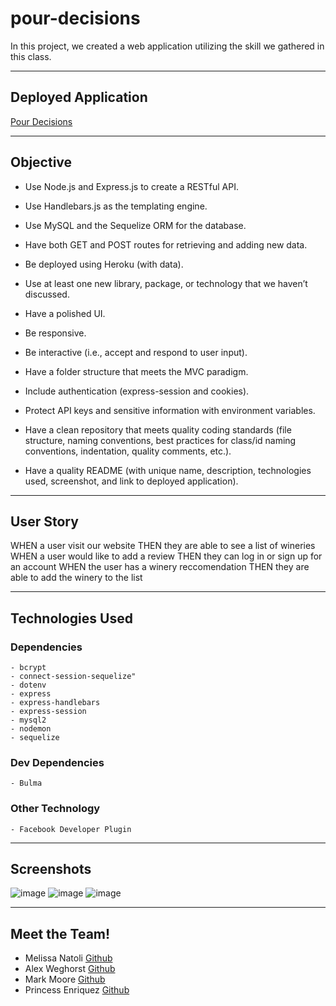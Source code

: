 # pour-decisions
In this project, we created a web application utilizing the skill we gathered in this class.
- - -

## Deployed Application
[Pour Decisions](https://pour-decisions.herokuapp.com/)
- - -
## Objective
- Use Node.js and Express.js to create a RESTful API.

- Use Handlebars.js as the templating engine.

- Use MySQL and the Sequelize ORM for the database.

- Have both GET and POST routes for retrieving and adding new data.

- Be deployed using Heroku (with data).

- Use at least one new library, package, or technology that we haven’t discussed.

- Have a polished UI.

- Be responsive.

- Be interactive (i.e., accept and respond to user input).

- Have a folder structure that meets the MVC paradigm.

- Include authentication (express-session and cookies).

- Protect API keys and sensitive information with environment variables.

- Have a clean repository that meets quality coding standards (file structure, naming conventions, best practices for class/id naming conventions, indentation, quality comments, etc.).

- Have a quality README (with unique name, description, technologies used, screenshot, and link to deployed application).
- - -
## User Story
WHEN a user visit our website
THEN they are able to see a list of wineries
WHEN a user would like to add a review
THEN they can log in or sign up for an account
WHEN the user has a winery reccomendation
THEN they are able to add the winery to the list
- - -
## Technologies Used

### Dependencies
    - bcrypt
    - connect-session-sequelize"
    - dotenv
    - express
    - express-handlebars
    - express-session
    - mysql2
    - nodemon
    - sequelize

### Dev Dependencies
    - Bulma
 
 ### Other Technology
    - Facebook Developer Plugin 
- - -
## Screenshots
![image](https://user-images.githubusercontent.com/79875711/123901989-a9c7ca80-d931-11eb-8dbb-b15b33ec4781.png)
![image](https://user-images.githubusercontent.com/79875711/123902160-f6aba100-d931-11eb-86e7-719ce2d81af7.png)
![image](https://user-images.githubusercontent.com/79875711/123902335-53a75700-d932-11eb-9e02-7f5ffbef7f22.png)


- - -

## Meet the Team!
- Melissa Natoli [Github](https://github.com/misn0147)
- Alex Weghorst [Github](https://github.com/aweghorst)
- Mark Moore [Github](https://github.com/marksmoore)
- Princess Enriquez [Github](https://github.com/TEnriquez95)


